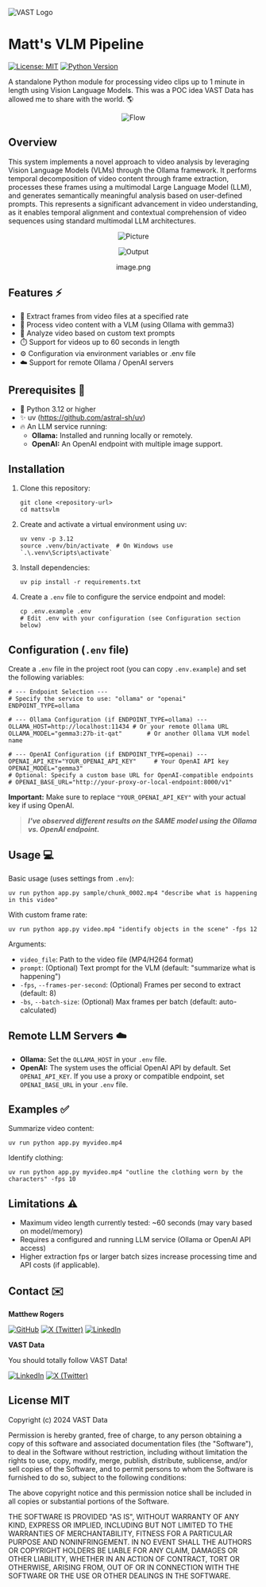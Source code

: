 ![VAST Logo](media/VAST_Logo_Horizontal_HEX_White.png)

# Matt's VLM Pipeline

[![License: MIT](https://img.shields.io/badge/License-MIT-yellow.svg)](https://opensource.org/licenses/MIT) [![Python Version](https://img.shields.io/badge/python-3.12+-blue.svg)](https://www.python.org/downloads/)

A standalone Python module for processing video clips up to 1 minute in length using Vision Language Models. This was a POC idea VAST Data has allowed me to share with the world. 🌎

<div align="center">

![Flow](media/flow.png)

</div>

## Overview

This system implements a novel approach to video analysis by leveraging Vision Language Models (VLMs) through the Ollama framework. It performs temporal decomposition of video content through frame extraction, processes these frames using a multimodal Large Language Model (LLM), and generates semantically meaningful analysis based on user-defined prompts. This represents a significant advancement in video understanding, as it enables temporal alignment and contextual comprehension of video sequences using standard multimodal LLM architectures.

<div align="center">

![Picture](media/clip.png)

![Output](media/summary.png)

image.png

</div>

## Features ⚡️

- 🎥 Extract frames from video files at a specified rate
- 🧠 Process video content with a VLM (using Ollama with gemma3)
- 📝 Analyze video based on custom text prompts
- ⏱️ Support for videos up to 60 seconds in length
- ⚙️ Configuration via environment variables or .env file
- ☁️ Support for remote Ollama / OpenAI servers

## Prerequisites 📕

- 🐍 Python 3.12 or higher
- ✨ uv (https://github.com/astral-sh/uv)
- 🔥 An LLM service running:
  - **Ollama:** Installed and running locally or remotely.
  - **OpenAI:** An OpenAI endpoint with multiple image support.

## Installation

1. Clone this repository:
   ```
   git clone <repository-url>
   cd mattsvlm
   ```

2. Create and activate a virtual environment using uv:
   ```
   uv venv -p 3.12
   source .venv/bin/activate  # On Windows use `.\.venv\Scripts\activate`
   ```

3. Install dependencies:
   ```
   uv pip install -r requirements.txt
   ```

4. Create a `.env` file to configure the service endpoint and model:
   ```
   cp .env.example .env
   # Edit .env with your configuration (see Configuration section below)
   ```

## Configuration (`.env` file)

Create a `.env` file in the project root (you can copy `.env.example`) and set the following variables:

```dotenv
# --- Endpoint Selection ---
# Specify the service to use: "ollama" or "openai"
ENDPOINT_TYPE=ollama

# --- Ollama Configuration (if ENDPOINT_TYPE=ollama) ---
OLLAMA_HOST=http://localhost:11434 # Or your remote Ollama URL
OLLAMA_MODEL="gemma3:27b-it-qat"       # Or another Ollama VLM model name

# --- OpenAI Configuration (if ENDPOINT_TYPE=openai) ---
OPENAI_API_KEY="YOUR_OPENAI_API_KEY"     # Your OpenAI API key
OPENAI_MODEL="gemma3"                  
# Optional: Specify a custom base URL for OpenAI-compatible endpoints
# OPENAI_BASE_URL="http://your-proxy-or-local-endpoint:8000/v1"
```

**Important:** Make sure to replace `"YOUR_OPENAI_API_KEY"` with your actual key if using OpenAI.

> ***I've observed different results on the SAME model using the Ollama vs. OpenAI endpoint.***

## Usage 💻

Basic usage (uses settings from `.env`):
```
uv run python app.py sample/chunk_0002.mp4 "describe what is happening in this video"
```

With custom frame rate:
```
uv run python app.py video.mp4 "identify objects in the scene" -fps 12
```

Arguments:
- `video_file`: Path to the video file (MP4/H264 format)
- `prompt`: (Optional) Text prompt for the VLM (default: "summarize what is happening")
- `-fps`, `--frames-per-second`: (Optional) Frames per second to extract (default: 8)
- `-bs`, `--batch-size`: (Optional) Max frames per batch (default: auto-calculated)

## Remote LLM Servers ☁️

- **Ollama:** Set the `OLLAMA_HOST` in your `.env` file.
- **OpenAI:** The system uses the official OpenAI API by default. Set `OPENAI_API_KEY`. If you use a proxy or compatible endpoint, set `OPENAI_BASE_URL` in your `.env` file.

## Examples ✅

Summarize video content:
```
uv run python app.py myvideo.mp4
```

Identify clothing:
```
uv run python app.py myvideo.mp4 "outline the clothing worn by the characters" -fps 10
```

## Limitations ⚠️

- Maximum video length currently tested: ~60 seconds (may vary based on model/memory)
- Requires a configured and running LLM service (Ollama or OpenAI API access)
- Higher extraction fps or larger batch sizes increase processing time and API costs (if applicable).

## Contact ✉️



**Matthew Rogers**

[![GitHub](https://img.shields.io/badge/GitHub-RamboRogers-blue?style=flat-square&logo=github)](https://github.com/RamboRogers) [![X (Twitter)](https://img.shields.io/badge/X-%40rogerscissp-blue?style=flat-square&logo=x)](https://x.com/rogerscissp) [![LinkedIn](https://img.shields.io/badge/LinkedIn-MatthewRogersCISSP-blue?style=flat-square&logo=linkedin)](https://www.linkedin.com/in/matthewrogerscissp/)

**VAST Data**

You should totally follow VAST Data!

[![LinkedIn](https://img.shields.io/badge/LinkedIn-VAST%20Data-blue?style=flat-square&logo=linkedin)](https://www.linkedin.com/company/vast-data) [![X (Twitter)](https://img.shields.io/badge/X-%40VAST__Data-blue?style=flat-square&logo=x)](https://x.com/VAST_Data)


## License MIT

Copyright (c) 2024 VAST Data

Permission is hereby granted, free of charge, to any person obtaining a copy
of this software and associated documentation files (the "Software"), to deal
in the Software without restriction, including without limitation the rights
to use, copy, modify, merge, publish, distribute, sublicense, and/or sell
copies of the Software, and to permit persons to whom the Software is
furnished to do so, subject to the following conditions:

The above copyright notice and this permission notice shall be included in all
copies or substantial portions of the Software.

THE SOFTWARE IS PROVIDED "AS IS", WITHOUT WARRANTY OF ANY KIND, EXPRESS OR
IMPLIED, INCLUDING BUT NOT LIMITED TO THE WARRANTIES OF MERCHANTABILITY,
FITNESS FOR A PARTICULAR PURPOSE AND NONINFRINGEMENT. IN NO EVENT SHALL THE
AUTHORS OR COPYRIGHT HOLDERS BE LIABLE FOR ANY CLAIM, DAMAGES OR OTHER
LIABILITY, WHETHER IN AN ACTION OF CONTRACT, TORT OR OTHERWISE, ARISING FROM,
OUT OF OR IN CONNECTION WITH THE SOFTWARE OR THE USE OR OTHER DEALINGS IN THE
SOFTWARE.
